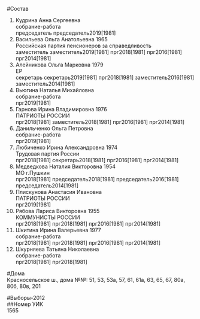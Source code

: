 #Состав  
1. Кудрина Анна Сергеевна  
    собрание-работа  
    председатель председатель2019[1981]  
2. Васильева Ольга Анатольевна 1965  
    Российская партия пенсионеров за справедливость  
    заместитель заместитель2019[1981] прг2018[1981] прг2016[1981] прг2014[1981]  
3. Алейникова Ольга Марковна 1979  
    ЕР  
    секретарь секретарь2019[1981] прг2018[1981] заместитель2016[1981] заместитель2014[1981]  
4. Вьюгина Наталья Михайловна  
    собрание-работа  
    прг2019[1981]  
5. Гарнова Ирина Владимировна 1976  
    ПАТРИОТЫ РОССИИ  
    прг2018[1981] заместитель2018[1981] прг2016[1981] прг2014[1981]  
6. Данильченко Ольга Петровна  
    собрание-работа  
    прг2019[1981]  
7. Любиченко Ирина Александровна 1974  
    Трудовая партия России  
    прг2018[1981] секретарь2018[1981] прг2016[1981] прг2014[1981]  
8. Медведкова Наталия Викторовна 1954  
    МО г.Пушкин  
    прг2018[1981] председатель2018[1981] председатель2016[1981] председатель2014[1981]  
9. Плискунова Анастасия Ивановна  
    ПАТРИОТЫ РОССИИ  
    прг2019[1981]  
10. Рябова Лариса Викторовна 1955  
    КОММУНИСТЫ РОССИИ  
    прг2018[1981] прг2018[1981] прг2016[1981] прг2014[1981]  
11. Шкитина Ирина Валерьевна 1977  
    собрание-работа  
    прг2018[1981] прг2018[1981] прг2016[1981] прг2014[1981]  
12. Шкурняева Татьяна Николаевна  
    собрание-работа  
    прг2018[1981] прг2018[1981]  
  
#Дома  
Красносельское ш., дома №№: 51, 53, 53а, 57, 61, 61а, 63, 65, 67, 80а, 80б, 80в, 201  
  
#Выборы-2012  
##Номер УИК  
1565  
